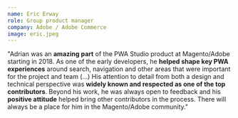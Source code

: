 ```yaml
---
name: Eric Erway
role: Group product manager
company: Adobe / Adobe Commerce
image: eric.jpeg
---
```

"Adrian was an <strong>amazing part</strong> of the PWA Studio product at Magento/Adobe starting in 2018. As one of the early developers, he <strong>helped shape key PWA experiences</strong> around search, navigation and other areas that were important for the project and team (...) His attention to detail from both a design and technical perspective was <strong>widely known and respected as one of the top contributors</strong>. Beyond his work, he was always open to feedback and his <strong>positive attitude</strong> helped bring other contributors in the process. There will always be a place for him in the Magento/Adobe community."